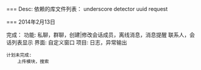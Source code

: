 ===
    Desc:
        依赖的库文件列表：
            underscore
            detector
            uuid
            request


=== 2014年2月13日


完成：
    功能:
         私聊，群聊，创建|修改会话成员，离线消息，消息提醒
         联系人，会话列表显示
    界面:
        自定义窗口
    项目:
        日志，异常输出

    计划未完成:
        上传模块，搜索

